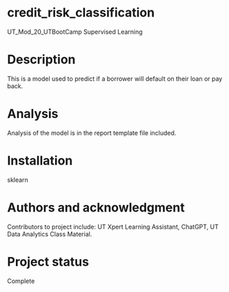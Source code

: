 # credit_risk_classification
UT_Mod_20_UTBootCamp
Supervised Learning

# Description
This is a model used to predict if a borrower will default on their loan or pay back.

# Analysis
Analysis of the model is in the report template file included.


# Installation
sklearn


# Authors and acknowledgment
Contributors to project include: UT Xpert Learning Assistant, ChatGPT, UT Data Analytics Class Material.

# Project status
Complete